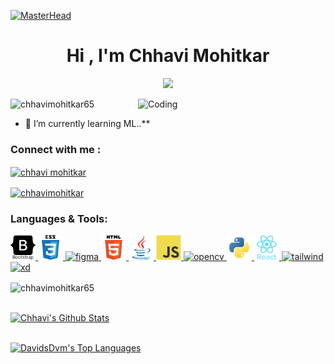 
[![MasterHead](https://mir-s3-cdn-cf.behance.net/project_modules/fs/54b6c068097599.5b50bca476b9b.gif)](https://rishavchanda.io)
<h1 align="center">Hi , I'm Chhavi Mohitkar </h1>
  

<p align="center">
  <a href="https://github.com/DenverCoder1/readme-typing-svg"><img src="https://readme-typing-svg.herokuapp.com?lines=A+passionate+frontend+developer;UI/UX+Designer;&center=true&width=550&height=50"></a>
</p>

<img align="right" alt="Coding" width="300" src="https://gifdb.com/images/high/animated-chock-coding-c78f6elj32sfoi8q.webp">

<p align="left"> <img src="https://komarev.com/ghpvc/?username=chhavimohitkar65&label=Profile%20views&color=0e75b6&style=flat" alt="chhavimohitkar65" /> </p>

- 🌱 I’m currently learning ML..**

<h3 align="left">Connect  with me :</h3>
<p align="left">
<a href="https://linkedin.com/in/chhavi mohitkar" target="blank"><img align="center" src="https://raw.githubusercontent.com/rahuldkjain/github-profile-readme-generator/master/src/images/icons/Social/linked-in-alt.svg" alt="chhavi mohitkar" height="30" width="40" /></a>

<a href="https://www.codechef.com/users/chhavimohitkar" target="blank"><img align="center" src="https://cdn.jsdelivr.net/npm/simple-icons@3.1.0/icons/codechef.svg" alt="chhavimohitkar" height="30" width="40" /></a>
</p>

<h3 align="left">Languages & Tools:</h3>
<p align="left"> <a href="https://getbootstrap.com" target="_blank" rel="noreferrer"> <img src="https://raw.githubusercontent.com/devicons/devicon/master/icons/bootstrap/bootstrap-plain-wordmark.svg" alt="bootstrap" width="40" height="40"/> </a> <a href="https://www.w3schools.com/css/" target="_blank" rel="noreferrer">
<img src="https://raw.githubusercontent.com/devicons/devicon/master/icons/css3/css3-original-wordmark.svg" alt="css3" width="40" height="40"/> </a> <a href="https://www.figma.com/" target="_blank" rel="noreferrer"> 
<img src="https://www.vectorlogo.zone/logos/figma/figma-icon.svg" alt="figma" width="40" height="40"/> </a> <a href="https://www.w3.org/html/" target="_blank" rel="noreferrer">
<img src="https://raw.githubusercontent.com/devicons/devicon/master/icons/html5/html5-original-wordmark.svg" alt="html5" width="40" height="40"/> </a> <a href="https://www.java.com" target="_blank" rel="noreferrer"> 
<img src="https://raw.githubusercontent.com/devicons/devicon/master/icons/java/java-original.svg" alt="java" width="40" height="40"/> </a> <a href="https://developer.mozilla.org/en-US/docs/Web/JavaScript" target="_blank" rel="noreferrer"> 
<img src="https://raw.githubusercontent.com/devicons/devicon/master/icons/javascript/javascript-original.svg" alt="javascript" width="40" height="40"/> </a> <a href="https://opencv.org/" target="_blank" rel="noreferrer">
<img src="https://www.vectorlogo.zone/logos/opencv/opencv-icon.svg" alt="opencv" width="40" height="40"/> </a> <a href="https://www.python.org" target="_blank" rel="noreferrer"> 
<img src="https://raw.githubusercontent.com/devicons/devicon/master/icons/python/python-original.svg" alt="python" width="40" height="40"/> </a> <a href="https://reactjs.org/" target="_blank" rel="noreferrer"> 
<img src="https://raw.githubusercontent.com/devicons/devicon/master/icons/react/react-original-wordmark.svg" alt="react" width="40" height="40"/> </a> <a href="https://tailwindcss.com/" target="_blank" rel="noreferrer"> 
<img src="https://www.vectorlogo.zone/logos/tailwindcss/tailwindcss-icon.svg" alt="tailwind" width="40" height="40"/> </a> <a href="https://www.adobe.com/products/xd.html" target="_blank" rel="noreferrer"> 
<img src="https://cdn.worldvectorlogo.com/logos/adobe-xd.svg" alt="xd" width="40" height="40"/> </a> </p>


<p ><img align="center" src="https://github-readme-streak-stats.herokuapp.com/?user=chhavimohitkar65&theme=tokyonight" alt="chhavimohitkar65" /></p>

<p >
  <br/>
  <a href="https://github.com/anuraghazra/github-readme-stats"><img alt="Chhavi's Github Stats" src="https://github-readme-stats.vercel.app/api/?username=chhavimohitkar65&show_icons=true&count_private=true&theme=react&bg_color=1F222E&title_color=7cebf5&icon_color=2d7de4&show_icons=true&border_color=7cebf5&border_radius=10" height="192px"/></a>
  <br/>
  <br/>
  
  <a href="https://github.com/anuraghazra/github-readme-stats"><img alt="DavidsDvm's Top Languages" src="https://github-readme-stats.vercel.app/api/top-langs/?username=chhavimohitkar65&langs_count=8&layout=compact&theme=react&bg_color=1F222E&title_color=7cebf5&icon_color=2d7de4&show_icons=true&border_color=7cebf5&border_radius=10" height="192px"/></a>
  <br/>

</p>
